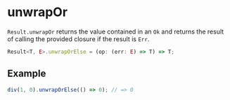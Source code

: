 # unwrapOr

`Result.unwrapOr` returns the value contained in an `Ok` and returns the result of calling the provided closure if the result is `Err`.

```typescript
Result<T, E>.unwrapOrElse = (op: (err: E) => T) => T;
```

## Example

```typescript
div(1, 0).unwrapOrElse(() => 0); // => 0
```

